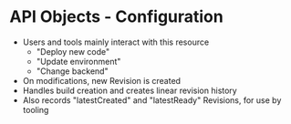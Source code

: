 # API Objects - Configuration

* Users and tools mainly interact with this resource
  * "Deploy new code"
  * "Update environment"
  * "Change backend"
* On modifications, new Revision is created
* Handles build creation and creates linear revision history
* Also records "latestCreated" and "latestReady" Revisions, for use by tooling
